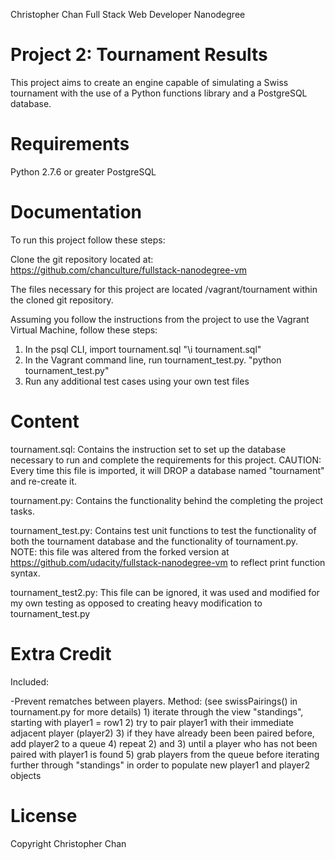 Christopher Chan
Full Stack Web Developer Nanodegree

Project 2: Tournament Results
==========
This project aims to create an engine capable of simulating a Swiss tournament with the
use of a Python functions library and a PostgreSQL database.

Requirements
==========

Python 2.7.6 or greater
PostgreSQL 

Documentation
==========
To run this project follow these steps:

Clone the git repository located at: 
https://github.com/chanculture/fullstack-nanodegree-vm

The files necessary for this project are located /vagrant/tournament within the cloned
git repository.

Assuming you follow the instructions from the project to use the Vagrant Virtual Machine,
follow these steps:
1) In the psql CLI, import tournament.sql  "\i tournament.sql"
2) In the Vagrant command line, run tournament_test.py. "python tournament_test.py"
3) Run any additional test cases using your own test files

Content
==========

tournament.sql: Contains the instruction set to set up the database necessary to run and 
complete the requirements for this project.  CAUTION: Every time this file is imported, 
it will DROP a database named "tournament" and re-create it.

tournament.py: Contains the functionality behind the completing the project tasks.

tournament_test.py: Contains test unit functions to test the functionality of both the
tournament database and the functionality of tournament.py.  NOTE: this file was altered
from the forked version at https://github.com/udacity/fullstack-nanodegree-vm to reflect
print function syntax.

tournament_test2.py: This file can be ignored, it was used and modified for my own testing
as opposed to creating heavy modification to tournament_test.py

Extra Credit
==========
Included:

-Prevent rematches between players.
	Method: (see swissPairings() in tournament.py for more details)
    1) iterate through the view "standings", starting with player1 = row1
    2) try to pair player1 with their immediate adjacent player (player2)
    3) if they have already been been paired before, add player2 to a queue
    4) repeat 2) and 3) until a player who has not been paired with player1 is found
    5) grab players from the queue before iterating further through "standings" in
       order to populate new player1 and player2 objects

License
==========
Copyright Christopher Chan